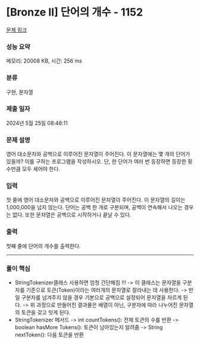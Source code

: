 # [Bronze II] 단어의 개수 - 1152 

[문제 링크](https://www.acmicpc.net/problem/1152) 

### 성능 요약

메모리: 20008 KB, 시간: 256 ms

### 분류

구현, 문자열

### 제출 일자

2024년 5월 25일 08:48:11

### 문제 설명

<p>영어 대소문자와 공백으로 이루어진 문자열이 주어진다. 이 문자열에는 몇 개의 단어가 있을까? 이를 구하는 프로그램을 작성하시오. 단, 한 단어가 여러 번 등장하면 등장한 횟수만큼 모두 세어야 한다.</p>

### 입력 

 <p>첫 줄에 영어 대소문자와 공백으로 이루어진 문자열이 주어진다. 이 문자열의 길이는 1,000,000을 넘지 않는다. 단어는 공백 한 개로 구분되며, 공백이 연속해서 나오는 경우는 없다. 또한 문자열은 공백으로 시작하거나 끝날 수 있다.</p>

### 출력 

 <p>첫째 줄에 단어의 개수를 출력한다.</p>

 -------------------- -------------------
### 풀이 핵심
- StringTokenizer클래스 사용하면 엄청 간단해짐 !!!
  -> 이 클래스는 문자열을 구분자를 기준으로 토큰(Token)이라는 여러개의 문자열로 잘라내는 데 사용한다.
  -> 만일 구분자를 넘겨주지 않을 경우 기본으로 공백으로 설정되어 문자열을 자르게 된다.
  -> 위 과정으로 만들어진 결과물은 배열이 아닌, 구분자에 따라 나누어진 문자열의 토큰을 갖고 잇게 된다.
- StringTokenizer 메서드
  -> int countTokens(): 전체 토큰의 수를 반환
  -> boolean hasMore Tokens(): 토큰이 남아있는지 알려줌
  -> String nextToken(): 다음 토큰을 반환
